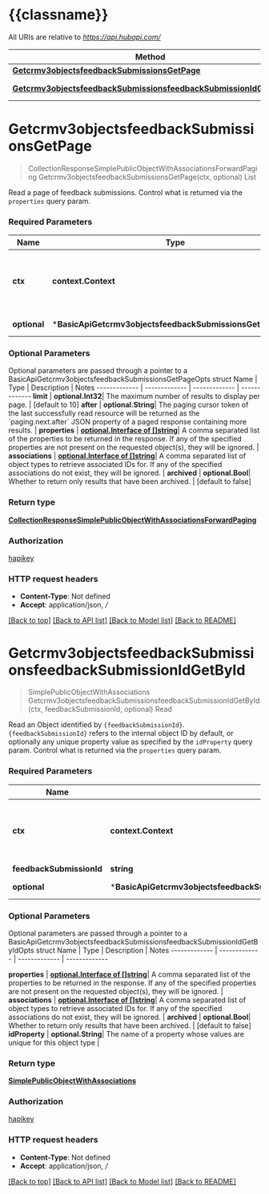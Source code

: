 # {{classname}}

All URIs are relative to *https://api.hubapi.com/*

Method | HTTP request | Description
------------- | ------------- | -------------
[**Getcrmv3objectsfeedbackSubmissionsGetPage**](BasicApi.md#Getcrmv3objectsfeedbackSubmissionsGetPage) | **Get** /crm/v3/objects/feedback_submissions | List
[**Getcrmv3objectsfeedbackSubmissionsfeedbackSubmissionIdGetById**](BasicApi.md#Getcrmv3objectsfeedbackSubmissionsfeedbackSubmissionIdGetById) | **Get** /crm/v3/objects/feedback_submissions/{feedbackSubmissionId} | Read

# **Getcrmv3objectsfeedbackSubmissionsGetPage**
> CollectionResponseSimplePublicObjectWithAssociationsForwardPaging Getcrmv3objectsfeedbackSubmissionsGetPage(ctx, optional)
List

Read a page of feedback submissions. Control what is returned via the `properties` query param.

### Required Parameters

Name | Type | Description  | Notes
------------- | ------------- | ------------- | -------------
 **ctx** | **context.Context** | context for authentication, logging, cancellation, deadlines, tracing, etc.
 **optional** | ***BasicApiGetcrmv3objectsfeedbackSubmissionsGetPageOpts** | optional parameters | nil if no parameters

### Optional Parameters
Optional parameters are passed through a pointer to a BasicApiGetcrmv3objectsfeedbackSubmissionsGetPageOpts struct
Name | Type | Description  | Notes
------------- | ------------- | ------------- | -------------
 **limit** | **optional.Int32**| The maximum number of results to display per page. | [default to 10]
 **after** | **optional.String**| The paging cursor token of the last successfully read resource will be returned as the &#x60;paging.next.after&#x60; JSON property of a paged response containing more results. | 
 **properties** | [**optional.Interface of []string**](string.md)| A comma separated list of the properties to be returned in the response. If any of the specified properties are not present on the requested object(s), they will be ignored. | 
 **associations** | [**optional.Interface of []string**](string.md)| A comma separated list of object types to retrieve associated IDs for. If any of the specified associations do not exist, they will be ignored. | 
 **archived** | **optional.Bool**| Whether to return only results that have been archived. | [default to false]

### Return type

[**CollectionResponseSimplePublicObjectWithAssociationsForwardPaging**](CollectionResponseSimplePublicObjectWithAssociationsForwardPaging.md)

### Authorization

[hapikey](../README.md#hapikey)

### HTTP request headers

 - **Content-Type**: Not defined
 - **Accept**: application/json, */*

[[Back to top]](#) [[Back to API list]](../README.md#documentation-for-api-endpoints) [[Back to Model list]](../README.md#documentation-for-models) [[Back to README]](../README.md)

# **Getcrmv3objectsfeedbackSubmissionsfeedbackSubmissionIdGetById**
> SimplePublicObjectWithAssociations Getcrmv3objectsfeedbackSubmissionsfeedbackSubmissionIdGetById(ctx, feedbackSubmissionId, optional)
Read

Read an Object identified by `{feedbackSubmissionId}`. `{feedbackSubmissionId}` refers to the internal object ID by default, or optionally any unique property value as specified by the `idProperty` query param.  Control what is returned via the `properties` query param.

### Required Parameters

Name | Type | Description  | Notes
------------- | ------------- | ------------- | -------------
 **ctx** | **context.Context** | context for authentication, logging, cancellation, deadlines, tracing, etc.
  **feedbackSubmissionId** | **string**|  | 
 **optional** | ***BasicApiGetcrmv3objectsfeedbackSubmissionsfeedbackSubmissionIdGetByIdOpts** | optional parameters | nil if no parameters

### Optional Parameters
Optional parameters are passed through a pointer to a BasicApiGetcrmv3objectsfeedbackSubmissionsfeedbackSubmissionIdGetByIdOpts struct
Name | Type | Description  | Notes
------------- | ------------- | ------------- | -------------

 **properties** | [**optional.Interface of []string**](string.md)| A comma separated list of the properties to be returned in the response. If any of the specified properties are not present on the requested object(s), they will be ignored. | 
 **associations** | [**optional.Interface of []string**](string.md)| A comma separated list of object types to retrieve associated IDs for. If any of the specified associations do not exist, they will be ignored. | 
 **archived** | **optional.Bool**| Whether to return only results that have been archived. | [default to false]
 **idProperty** | **optional.String**| The name of a property whose values are unique for this object type | 

### Return type

[**SimplePublicObjectWithAssociations**](SimplePublicObjectWithAssociations.md)

### Authorization

[hapikey](../README.md#hapikey)

### HTTP request headers

 - **Content-Type**: Not defined
 - **Accept**: application/json, */*

[[Back to top]](#) [[Back to API list]](../README.md#documentation-for-api-endpoints) [[Back to Model list]](../README.md#documentation-for-models) [[Back to README]](../README.md)

